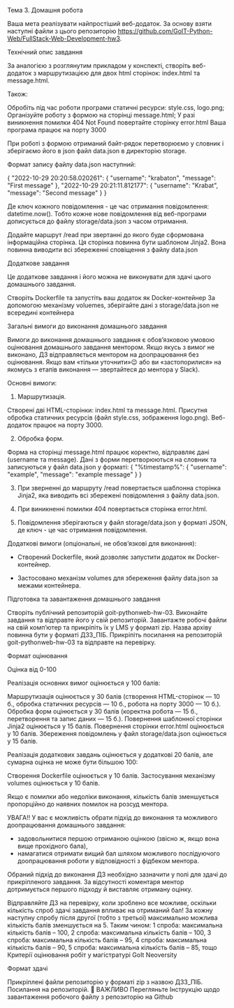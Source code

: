 Тема 3. Домашня робота

Ваша мета реалізувати найпростіший веб-додаток. За основу взяти наступні файли з цього репозиторію https://github.com/GoIT-Python-Web/FullStack-Web-Development-hw3.

Технічний опис завдання

За аналогією з розглянутим прикладом у конспекті, створіть веб-додаток з маршрутизацією для двох html сторінок: index.html та message.html.

Також:

Обробіть під час роботи програми статичні ресурси: style.css, logo.png;
Організуйте роботу з формою на сторінці message.html;
У разі виникнення помилки 404 Not Found повертайте сторінку error.html
Ваша програма працює на порту 3000

При роботі з формою отриманий байт-рядок перетворюємо у словник і зберігаємо його в json файл data.json в директорію storage.

Формат запису файлу data.json наступний:

{
"2022-10-29 20:20:58.020261": {
"username": "krabaton",
"message": "First message"
},
"2022-10-29 20:21:11.812177": {
"username": "Krabat",
"message": "Second message"
}
}

Де ключ кожного повідомлення - це час отримання повідомлення: datetime.now(). Тобто кожне нове повідомлення від веб-програми дописується до файлу storage/data.json з часом отримання.

Додайте маршрут /read при звертанні до якого буде сформована інформаційна сторінка. Ця сторінка повинна бути шаблоном Jinja2. Вона повинна виводити всі збереженні сповіщення з файлу data.json

Додаткове завдання

Це додаткове завдання і його можна не виконувати для здачі цього домашнього завдання.

Створіть Dockerfile та запустіть ваш додаток як Docker-контейнер
За допомогою механізму voluemes, зберігайте дані з storage/data.json не всередині контейнера

Загальні вимоги до виконання домашнього завдання

Вимоги до виконання домашнього завдання є обов’язковою умовою оцінювання домашнього завдання ментором. Якщо якусь з вимог не виконано, ДЗ відправляється ментором на доопрацювання без оцінювання.
Якщо вам «тільки уточнити»😉 або ви «застопорилися» на якомусь з етапів виконання — звертайтеся до ментора у Slack).

Основні вимоги:

1. Маршрутизація.

Створені дві HTML-сторінки: index.html та message.html.
Присутня обробка статичних ресурсів (файл style.css, зображення logo.png).
Веб-додаток працює на порту 3000.

2. Обробка форм.

Форма на сторінці message.html працює коректно, відправляє дані (username та message).
Дані з форми перетворюються на словник та записуються у файл data.json у форматі:
{
"%timestamp%": {
"username": "example",
"message": "example message"
}
}

3. При зверненні до маршруту /read повертається шаблонна сторінка Jinja2, яка виводить всі збережені повідомлення з файлу data.json.

4. При виникненні помилки 404 повертається сторінка error.html.

5. Повідомлення зберігаються у файл storage/data.json у форматі JSON, де ключ - це час отримання повідомлення.

Додаткові вимоги (опціональні, не обов’язкові для виконання):

- Створений Dockerfile, який дозволяє запустити додаток як Docker-контейнер.

- Застосовано механізм volumes для збереження файлу data.json за межами контейнера.

Підготовка та завантаження домашнього завдання

Створіть публічний репозиторій goit-pythonweb-hw-03.
Виконайте завдання та відправте його у свій репозиторій.
Завантажте робочі файли на свій комп’ютер та прикріпіть їх у LMS у форматі zip. Назва архіву повинна бути у форматі ДЗ3_ПІБ.
Прикріпіть посилання на репозиторій goit-pythonweb-hw-03 та відправте на перевірку.

Формат оцінювання

Оцiнка вiд 0-100

Реалізація основних вимог оцінюється у 100 балів:

Маршрутизація оцінюється у 30 балів (створення HTML-сторінок — 10 б., обробка статичних ресурсів — 10 б., робота на порту 3000 — 10 б.).
Обробка форм оцінюється у 30 балів (коректна робота — 15 б., перетворення та запис даних — 15 б.).
Повернення шаблонної сторінки Jinja2 оцінюється у 15 балів.
Повернення сторінки error.html оцінюється у 10 балів.
Збереження повідомлень у файл storage/data.json оцінюється у 15 балів.

Реалізація додаткових завдань оцінюється у додаткові 20 балів, але сумарна оцінка не може бути більшою 100:

Створення Dockerfile оцінюється у 10 балів.
Застосування механізму volumes оцінюється у 10 балів.

Якщо є помилки або недоліки виконання, кількість балів зменшується пропорційно до наявних помилок на розсуд ментора.

УВАГА!! У вас є можливість обрати підхід до виконання та можливого доопрацювання домашнього завдання:

- задовольнитися першою отриманою оцінкою (звісно ж, якщо вона вище прохідного бала),
- намагатися отримати вищий бал шляхом можливого послідуючого доопрацювання роботи у відповідності з фідбеком ментора.

Обраний підхід до виконання ДЗ необхідно зазначити у полі для здачі до прикріпленого завдання. За відсутності коментаря ментор дотримується першого підходу й виставляє отриману оцінку.

Відправляйте ДЗ на перевірку, коли зроблено все можливе, оскільки кількість спроб здачі завдання впливає на отриманий бал!
За кожну наступну спробу після другої (тобто з третьої) максимально можлива кількість балів зменшується на 5.
Таким чином:
1 спроба: максимальна кількість балів – 100,
2 спроба: максимальна кількість балів – 100,
3 спроба: максимальна кількість балів – 95,
4 спроба: максимальна кількість балів – 90,
5 спроба: максимальна кількість балів – 85,
тощо
Критерії оцінювання робіт у магістратурі GoIt Neoversity

Формат здачі

Прикріплені файли репозиторію у форматі zip з назвою ДЗ3_ПІБ.
Посилання на репозиторій.
🚨 ВАЖЛИВО
Перегляньте Інструкцію щодо завантаження робочого файлу з репозиторію на Github
